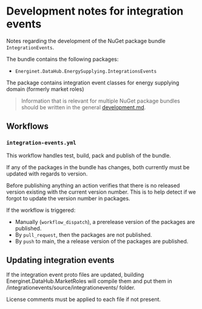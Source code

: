 # Development notes for integration events

Notes regarding the development of the NuGet package bundle `IntegrationEvents`.

The bundle contains the following packages:

* `Energinet.DataHub.EnergySupplying.IntegrationsEvents`

The package contains integration event classes for energy supplying domain (formerly market roles)

> Information that is relevant for multiple NuGet package bundles should be written in the general [development.md](../../../documents/development.md).

## Workflows

### `integration-events.yml`

This workflow handles test, build, pack and publish of the bundle.

If any of the packages in the bundle has changes, both currently must be updated with regards to version.

Before publishing anything an action verifies that there is no released version existing with the current version number. This is to help detect if we forgot to update the version number in packages.

If the workflow is triggered:

* Manually (`workflow_dispatch`), a prerelease version of the packages are published.
* By `pull_request`, then the packages are not published.
* By `push` to main, the a release version of the packages are published.

## Updating integration events

If the integration event proto files are updated, building Energinet.DataHub.MarketRoles will compile them and put them in /integrationevents/source/integrationevents/ folder.

License comments must be applied to each file if not present.
